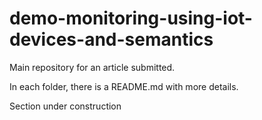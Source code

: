 # demo-monitoring-using-iot-devices-and-semantics

Main repository for an article submitted.

In each folder, there is a README.md with more details.

Section under construction